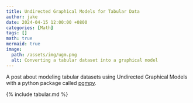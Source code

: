 ```yaml
---
title: Undirected Graphical Models for Tabular Data
author: jake
date: 2024-04-15 12:00:00 +0800
categories: [Math]
tags: []
math: true
mermaid: true
image:
  path: /assets/img/ugm.png
  alt: Converting a tabular dataset into a graphical model
---
```

A post about modeling tabular datasets using Undirected Graphical Models with a python package called [pgmpy](https://github.com/pgmpy/pgmpy).

{% include tabular.md %}